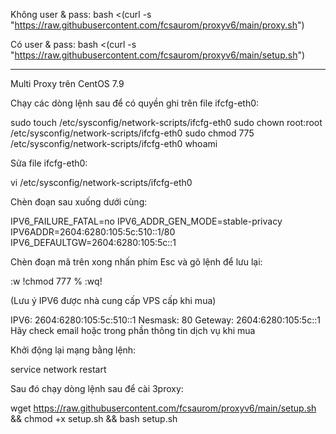 Không user & pass:
             bash <(curl -s "https://raw.githubusercontent.com/fcsaurom/proxyv6/main/proxy.sh")

Có user & pass:
             bash <(curl -s "https://raw.githubusercontent.com/fcsaurom/proxyv6/main/setup.sh")

-----------------------------------------------------------------------------------

Multi Proxy trên CentOS 7.9

Chạy các dòng lệnh sau để có quyền ghi trên file ifcfg-eth0:

sudo touch /etc/sysconfig/network-scripts/ifcfg-eth0
sudo chown root:root /etc/sysconfig/network-scripts/ifcfg-eth0
sudo chmod 775 /etc/sysconfig/network-scripts/ifcfg-eth0
whoami

Sửa file ifcfg-eth0:

vi /etc/sysconfig/network-scripts/ifcfg-eth0

Chèn đoạn sau xuống dưới cùng:

IPV6_FAILURE_FATAL=no
IPV6_ADDR_GEN_MODE=stable-privacy
IPV6ADDR=2604:6280:105:5c:510::1/80
IPV6_DEFAULTGW=2604:6280:105:5c::1
 

Chèn đoạn mã trên xong nhấn phím Esc và gõ lệnh để lưu lại:

:w !chmod 777 %
:wq!

(Lưu ý IPV6 được nhà cung cấp VPS cấp khi mua)

IPV6: 2604:6280:105:5c:510::1
Nesmask: 80
Geteway: 2604:6280:105:5c::1
Hãy check email hoặc trong phần thông tin dịch vụ khi mua


Khởi động lại mạng bằng lệnh:

service network restart

Sau đó chạy dòng lệnh sau để cài 3proxy:

wget https://raw.githubusercontent.com/fcsaurom/proxyv6/main/setup.sh && chmod +x setup.sh && bash setup.sh
